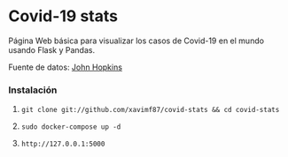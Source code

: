 # Covid-19 stats
Página Web básica para visualizar los casos de Covid-19 en el mundo usando Flask y Pandas.

Fuente de datos: [John Hopkins](https://coronavirus.jhu.edu/map.html)


### Instalación

1. `git clone git://github.com/xavimf87/covid-stats && cd covid-stats`

2. `sudo docker-compose up -d`

4. `http://127.0.0.1:5000`




